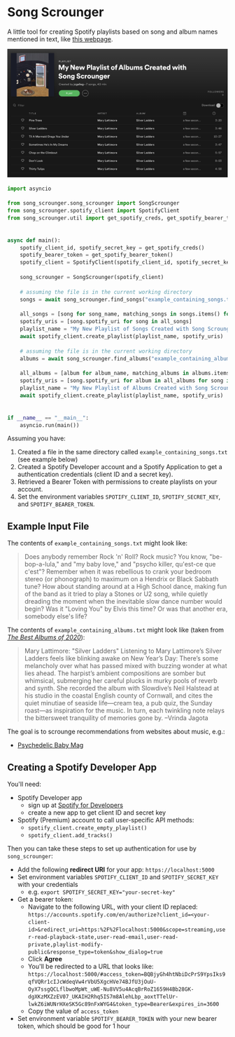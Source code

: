 # Song Scrounger
A little tool for creating Spotify playlists based on song and album names mentioned in text, like [this webpage](http://www.dntownsend.com/Site/Rock/4unrest.htm).

![Spotify Playlist](https://github.com/okjuan/song-scrounger/raw/master/imgs/spotify_album_playlist_screenshot.png)

```python
import asyncio

from song_scrounger.song_scrounger import SongScrounger
from song_scrounger.spotify_client import SpotifyClient
from song_scrounger.util import get_spotify_creds, get_spotify_bearer_token


async def main():
    spotify_client_id, spotify_secret_key = get_spotify_creds()
    spotify_bearer_token = get_spotify_bearer_token()
    spotify_client = SpotifyClient(spotify_client_id, spotify_secret_key, spotify_bearer_token)

    song_scrounger = SongScrounger(spotify_client)

    # assuming the file is in the current working directory
    songs = await song_scrounger.find_songs("example_containing_songs.txt")

    all_songs = [song for song_name, matching_songs in songs.items() for song in matching_songs]
    spotify_uris = [song.spotify_uri for song in all_songs]
    playlist_name = "My New Playlist of Songs Created with Song Scrounger"
    await spotify_client.create_playlist(playlist_name, spotify_uris)

    # assuming the file is in the current working directory
    albums = await song_scrounger.find_albums("example_containing_albums.txt")

    all_albums = [album for album_name, matching_albums in albums.items() for album in matching_albums]
    spotify_uris = [song.spotify_uri for album in all_albums for song in album.songs]
    playlist_name = "My New Playlist of Albums Created with Song Scrounger"
    await spotify_client.create_playlist(playlist_name, spotify_uris)


if __name__ == "__main__":
    asyncio.run(main())
```

Assuming you have:
1. Created a file in the same directory called `example_containing_songs.txt` (see example below)
2. Created a Spotify Developer account and a Spotify Application to get a authentication credentials (client ID and a secret key).
3. Retrieved a Bearer Token with permissions to create playlists on your account.
4. Set the environment variables `SPOTIFY_CLIENT_ID`, `SPOTIFY_SECRET_KEY`, and `SPOTIFY_BEARER_TOKEN`.

## Example Input File
The contents of `example_containing_songs.txt` might look like:
> Does anybody remember Rock 'n' Roll? Rock music? You know, "be-bop-a-lula," and "my baby love," and "psycho killer, qu'est-ce que c'est"? Remember when it was rebellious to crank your bedroom stereo (or phonograph) to maximum on a Hendrix or Black Sabbath tune? How about standing around at a High School dance, making fun of the band as it tried to play a Stones or U2 song, while quietly dreading the moment when the inevitable slow dance number would begin? Was it "Loving You" by Elvis this time? Or was that another era, somebody else's life?

The contents of `example_containing_albums.txt` might look like (taken from [*The Best Albums of 2020*](https://pitchfork.com/features/lists-and-guides/best-albums-2020/)):
> Mary Lattimore: "Silver Ladders"
> Listening to Mary Lattimore’s Silver Ladders feels like blinking awake on New Year’s Day: There’s some melancholy over what has passed mixed with buzzing wonder at what lies ahead. The harpist’s ambient compositions are somber but whimsical, submerging her careful plucks in murky pools of reverb and synth. She recorded the album with Slowdive’s Neil Halstead at his studio in the coastal English county of Cornwall, and cites the quiet minutiae of seaside life—cream tea, a pub quiz, the Sunday roast—as inspiration for the music. In turn, each twinkling note relays the bittersweet tranquility of memories gone by. –Vrinda Jagota

The goal is to scrounge recommendations from websites about music, e.g.:
- [Psychedelic Baby Mag](https://www.psychedelicbabymag.com/tag/articles)

## Creating a Spotify Developer App
You'll need:
* Spotify Developer app
  * sign up at [Spotify for Developers](https://developer.spotify.com/)
  * create a new app to get client ID and secret key
* Spotify (Premium) account to call user-specific API methods:
    * `spotify_client.create_empty_playlist()`
    * `spotify_client.add_tracks()`

Then you can take these steps to set up authentication for use by `song_scrounger`:
* Add the following **redirect URI** for your app: `https://localhost:5000`
* Set environment variables `SPOTIFY_CLIENT_ID` and `SPOTIFY_SECRET_KEY` with your credentials
  * e.g. `export SPOTIFY_SECRET_KEY="your-secret-key"`
* Get a bearer token:
  * Navigate to the following URL, with your client ID replaced: `https://accounts.spotify.com/en/authorize?client_id=<your-client-id>&redirect_uri=https:%2F%2Flocalhost:5000&scope=streaming,user-read-playback-state,user-read-email,user-read-private,playlist-modify-public&response_type=token&show_dialog=true`
  * Click **Agree**
  * You'll be redirected to a URL that looks like: `https://localhost:5000/#access_token=BQBjyGh4htNbiDcPrS9YpsIks9qfVQRr1cIJcWdeqVw4rVbU5XgcHVe74BJfU3jOuU-OyX7ssgQCLflbwoMpWt_uWE-Nu8VV5u4AcqBrRoZ1659H4Bb28GK-dgXKzMXZzEV07_UKAIH2Rhq5IS7m8AlehLbp_aoxtTTelUr-lwkZ6iWUNrHXeSK5Gc89nFxWYG4&token_type=Bearer&expires_in=3600`
  * Copy the value of `access_token`
 * Set environment variable `SPOTIFY_BEARER_TOKEN` with your new bearer token, which should be good for 1 hour
